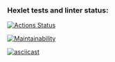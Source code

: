### Hexlet tests and linter status:
[![Actions Status](https://github.com/Parfenix/frontend-project-44/workflows/hexlet-check/badge.svg)](https://github.com/Parfenix/frontend-project-44/actions)

[![Maintainability](https://api.codeclimate.com/v1/badges/42b694b67cfb7676ebd0/maintainability)](https://codeclimate.com/github/Parfenix/frontend-project-44/maintainability)

[![asciicast](https://asciinema.org/a/72xaaJL0InZUypidU7P3C6YYG.svg)](https://asciinema.org/a/72xaaJL0InZUypidU7P3C6YYG)
